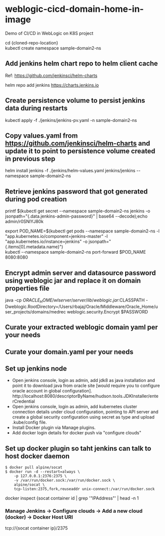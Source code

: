 # weblogic-cicd-domain-home-in-image  
Demo of CI/CD in WebLogic on K8S project  

cd {cloned-repo-location}  
kubectl create namespace sample-domain2-ns  

## Add jenkins helm chart repo to helm client cache  
Ref: https://github.com/jenkinsci/helm-charts  

helm repo add jenkins https://charts.jenkins.io  

## Create persistence volume to persist jenkins data during restarts  
kubectl apply -f ./jenkins/jenkins-pv.yaml -n sample-domain2-ns

## Copy values.yaml from https://github.com/jenkinsci/helm-charts and update it to point to persistence volume created in previous step  
helm install jenkins -f ./jenkins/helm-values.yaml jenkins/jenkins --namespace sample-domain2-ns  

## Retrieve jenkins password that got generated during pod creation  
printf $(kubectl get secret --namespace sample-domain2-ns jenkins -o jsonpath="{.data.jenkins-admin-password}" | base64 --decode);echo  
admin/r0SNlYJ80k  

export POD_NAME=$(kubectl get pods --namespace sample-domain2-ns -l "app.kubernetes.io/component=jenkins-master" -l "app.kubernetes.io/instance=jenkins" -o jsonpath="{.items[0].metadata.name}")  
kubectl --namespace sample-domain2-ns port-forward $POD_NAME 8080:8080  

## Encrypt admin server and datasource password using weblogic jar and replace it on domain properties file  
java -cp $ORACLE_HOME/wlserver/server/lib/weblogic.jar:$CLASSPATH -Dweblogic.RootDirectory=/Users/rbajaj/Oracle/Middleware/Oracle_Home/user_projects/domains/medrec weblogic.security.Encrypt $PASSWORD  

## Curate your extracted weblogic domain yaml per your needs  
## Curate your domain.yaml per your needs  

## Set up jenkins node  
* Open jenkins console, login as admin, add jdk8 as java installation and point it to download java from oracle site [would require you to configure oracle account in global configuration]. http://localhost:8080/descriptorByName/hudson.tools.JDKInstaller/enterCredential  
* Open jenkins console, login as admin, add kubernetes cluster connection details under cloud configuration, pointing to API server and create a global security configuration using secret as type and upload .kube/config file.  
* Install Docker plugin via Manage plugins.  
* Add docker login details for docker push via "configure clouds"  

## Set up docker plugin so taht jenkins can talk to host docker daemon   
```
$ docker pull alpine/socat
$ docker run -d --restart=always \
    -p 127.0.0.1:2376:2375 \
    -v /var/run/docker.sock:/var/run/docker.sock \
    alpine/socat \
    tcp-listen:2375,fork,reuseaddr unix-connect:/var/run/docker.sock
```
docker inspect {socat container id  | grep '"IPAddress"' | head -n 1  

### Manage Jenkins -> Configure clouds -> Add a new cloud (docker) -> Docker Host URI   
tcp://{socat container ip}/2375  






